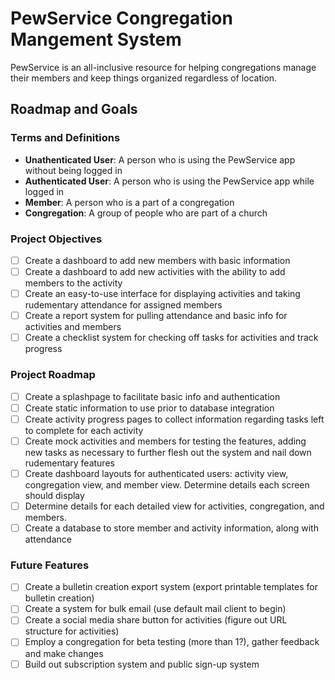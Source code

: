 # PewService Congregation Mangement System
PewService is an all-inclusive resource for helping congregations manage their members and keep things organized regardless of location.

## Roadmap and Goals

### Terms and Definitions
- **Unathenticated User**: A person who is using the PewService app without being logged in
- **Authenticated User**: A person who is using the PewService app while logged in
- **Member**: A person who is a part of a congregation
- **Congregation**: A group of people who are part of a church

### Project Objectives
- [ ] Create a dashboard to add new members with basic information
- [ ] Create a dashboard to add new activities with the ability to add members to the activity
- [ ] Create an easy-to-use interface for displaying activities and taking rudementary attendance for assigned members
- [ ] Create a report system for pulling attendance and basic info for activities and members
- [ ] Create a checklist system for checking off tasks for activities and track progress

### Project Roadmap
- [ ] Create a splashpage to facilitate basic info and authentication
- [ ] Create static information to use prior to database integration
- [ ] Create activity progress pages to collect information regarding tasks left to complete for each activity
- [ ] Create mock activities and members for testing the features, adding new tasks as necessary to further flesh out the system and nail down rudementary features
- [ ] Create dashboard layouts for authenticated users: activity view, congregation view, and member view. Determine details each screen should display
- [ ] Determine details for each detailed view for activities, congregation, and members.
- [ ] Create a database to store member and activity information, along with attendance

### Future Features
- [ ] Create a bulletin creation export system (export printable templates for bulletin creation)
- [ ] Create a system for bulk email (use default mail client to begin)
- [ ] Create a social media share button for activities (figure out URL structure for activities)
- [ ] Employ a congregation for beta testing (more than 1?), gather feedback and make changes
- [ ] Build out subscription system and public sign-up system
